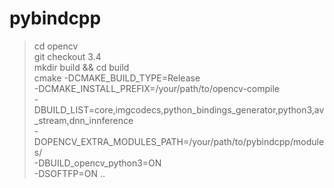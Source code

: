 # pybindcpp
>cd opencv \
>git checkout 3.4 \
>mkdir build && cd build \
>cmake
-DCMAKE_BUILD_TYPE=Release \
-DCMAKE_INSTALL_PREFIX=/your/path/to/opencv-compile \
-DBUILD_LIST=core,imgcodecs,python_bindings_generator,python3,av_stream,dnn_innference \
-DOPENCV_EXTRA_MODULES_PATH=/your/path/to/pybindcpp/modules/ \
-DBUILD_opencv_python3=ON \
-DSOFTFP=ON ..
